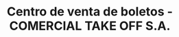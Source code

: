 ---
title: "Centro de venta de boletos - COMERCIAL TAKE OFF S.A."
url: /la-habana/centro-de-venta-de-boletos-comercial-take-off-s-a/
shop: agencia de viajes
---